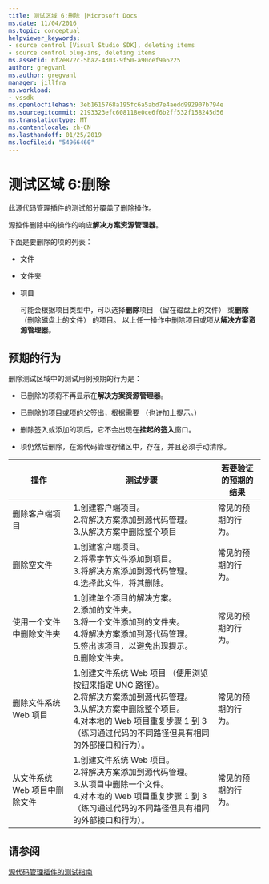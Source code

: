 ```yaml
---
title: 测试区域 6:删除 |Microsoft Docs
ms.date: 11/04/2016
ms.topic: conceptual
helpviewer_keywords:
- source control [Visual Studio SDK], deleting items
- source control plug-ins, deleting items
ms.assetid: 6f2e872c-5ba2-4303-9f50-a90cef9a6225
author: gregvanl
ms.author: gregvanl
manager: jillfra
ms.workload:
- vssdk
ms.openlocfilehash: 3eb1615768a195fc6a5abd7e4aedd992907b794e
ms.sourcegitcommit: 2193323efc608118e0ce6f6b2ff532f158245d56
ms.translationtype: MT
ms.contentlocale: zh-CN
ms.lasthandoff: 01/25/2019
ms.locfileid: "54966460"
---
```

# <a name="test-area-6-delete"></a>测试区域 6:删除
此源代码管理插件的测试部分覆盖了删除操作。  
  
 源控件删除中的操作的响应**解决方案资源管理器**。  
  
 下面是要删除的项的列表：  
  
- 文件  
  
- 文件夹  
  
- 项目  
  
  可能会根据项目类型中，可以选择**删除**项目 （留在磁盘上的文件） 或**删除**（删除磁盘上的文件） 的项目。 以上任一操作中删除项目或项从**解决方案资源管理器**。  
  
## <a name="expected-behavior"></a>预期的行为  
 删除测试区域中的测试用例预期的行为是：  
  
-   已删除的项将不再显示在**解决方案资源管理器**。  
  
-   已删除的项目或项的父签出，根据需要 （也许加上提示。）  
  
-   删除签入或添加的项后，它不会出现在**挂起的签入**窗口。  
  
-   项仍然后删除，在源代码管理存储区中，存在，并且必须手动清除。  
  
|操作|测试步骤|若要验证的预期的结果|  
|------------|----------------|--------------------------------|  
|删除客户端项目|1.创建客户端项目。<br />2.将解决方案添加到源代码管理。<br />3.从解决方案中删除整个项目|常见的预期的行为。|  
|删除空文件|1.创建客户端项目。<br />2.将零字节文件添加到项目。<br />3.将解决方案添加到源代码管理。<br />4.选择此文件，将其删除。|常见的预期的行为。|  
|使用一个文件中删除文件夹|1.创建单个项目的解决方案。<br />2.添加的文件夹。<br />3.将一个文件添加到的文件夹。<br />4.将解决方案添加到源代码管理。<br />5.签出该项目，以避免出现提示。<br />6.删除文件夹。|常见的预期的行为。|  
|删除文件系统 Web 项目|1.创建文件系统 Web 项目 （使用浏览按钮来指定 UNC 路径）。<br />2.将解决方案添加到源代码管理。<br />3.从解决方案中删除整个项目。<br />4.对本地的 Web 项目重复步骤 1 到 3 （练习通过代码的不同路径但具有相同的外部接口和行为）。|常见的预期的行为。|  
|从文件系统 Web 项目中删除文件|1.创建文件系统 Web 项目。<br />2.将解决方案添加到源代码管理。<br />3.从项目中删除一个文件。<br />4.对本地的 Web 项目重复步骤 1 到 3 （练习通过代码的不同路径但具有相同的外部接口和行为）。|常见的预期的行为。|  
  
## <a name="see-also"></a>请参阅  
 [源代码管理插件的测试指南](../../extensibility/internals/test-guide-for-source-control-plug-ins.md)
